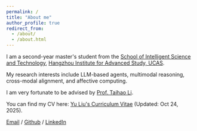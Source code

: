 ```yaml
---
permalink: /
title: "About me"
author_profile: true
redirect_from: 
  - /about/
  - /about.html
---
```

I am a second-year master's student from the [School of Intelligent Science and Technology](http://hias.ucas.ac.cn/znkxyjs/index.htm), [Hangzhou Institute for Advanced Study, UCAS](http://hias.ucas.ac.cn/).

My research interests include LLM-based agents, multimodal reasoning, cross-modal alignment, and affective computing.

I am very fortunate to be advised by [Prof. Taihao Li](https://people.ucas.ac.cn/~0070909).

You can find my CV here: [Yu Liu's Curriculum Vitae](../assets/Yu_Liu_CV.pdf) (Updated: Oct 24, 2025).

[Email](mailto:liuyu233@mails.ucas.ac.cn) / [Github](https://github.com/YultheConkor) / [LinkedIn](https://www.linkedin.com/in/yu-liu-1b8004238/)
